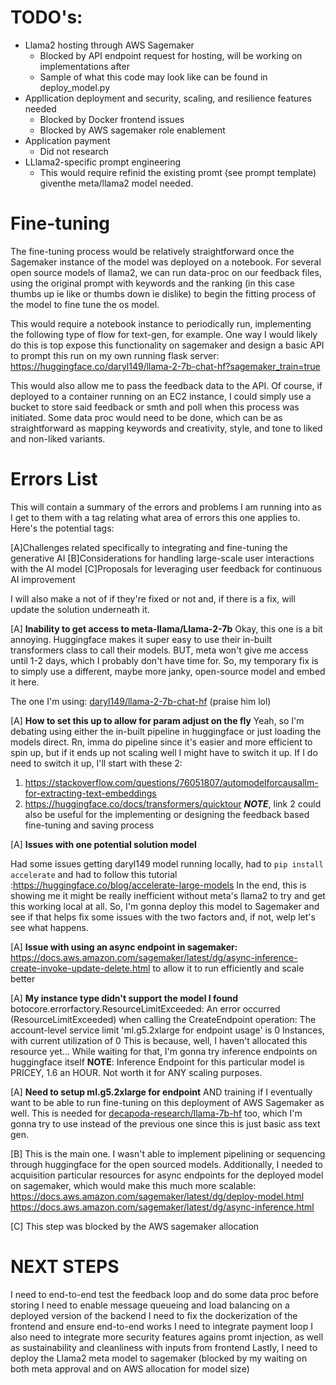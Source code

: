 # TODO's:
- Llama2 hosting through AWS Sagemaker
    - Blocked by API endpoint request for hosting, will be working on implementations after
    - Sample of what this code may look like can be found in deploy_model.py
- Appllication deployment and security, scaling, and resilience features needed
    - Blocked by Docker frontend issues
    - Blocked by AWS sagemaker role enablement
- Application payment
    - Did not research
- LLlama2-specific prompt engineering
    - This would require refinid the existing promt (see prompt template) giventhe meta/llama2 model needed.

# Fine-tuning
The fine-tuning process would be relatively straightforward once the Sagemaker instance of the model was deployed on a notebook. For several open source models of llama2, we can run data-proc on our feedback files, using the original prompt with keywords and the ranking (in this case thumbs up ie like or thumbs down ie dislike) to begin the fitting process of the model to fine tune the os model.

This would require a notebook instance to periodically run, implementing the following type of flow for text-gen, for example. One way I would likely do this is top expose this functionality on sagemaker and design a basic API to prompt this run on my own running flask server: https://huggingface.co/daryl149/llama-2-7b-chat-hf?sagemaker_train=true

This would also allow me to pass the feedback data to the API. Of course, if deployed to a container running on an EC2 instance, I could simply use a bucket to store said feedback or smth and poll when this process was initiated. Some data proc would need to be done, which can be as straightforward as mapping keywords and creativity, style, and tone to liked and non-liked variants.

# Errors List

This will contain a summary of the errors and problems I am running into as I get to them 
with a tag relating what area of errors this one applies to. Here's the potential tags:

[A]Challenges related specifically to integrating and fine-tuning the generative AI
[B]Considerations for handling large-scale user interactions with the AI model
[C]Proposals for leveraging user feedback for continuous AI improvement

I will also make a not of if they're fixed or not and, if there is a fix, will update
the solution underneath it.


[A] __Inability to get access to meta-llama/Llama-2-7b__
Okay, this one is a bit annoying. Huggingface makes it super easy to use their in-built transformers class to call their models. BUT, meta won't give me access until 1-2 days, which I probably don't have time for. So, my temporary fix is to simply use a different, maybe more janky, open-source model and embed it here.

The one I'm using: [daryl149/llama-2-7b-chat-hf](https://huggingface.co/daryl149/llama-2-7b-chat-hf) (praise him lol)

[A] __How to set this up to allow for param adjust on the fly__
Yeah, so I'm debating using either the in-built pipeline in huggingface or just loading the models direct. Rn, imma do pipeline since it's easier and more efficient to spin up, but if it ends up not scaling well I might have to switch it up. If I do need to switch it up, I'll start with these 2:
1. https://stackoverflow.com/questions/76051807/automodelforcausallm-for-extracting-text-embeddings
2. https://huggingface.co/docs/transformers/quicktour
___NOTE___, link 2 could also be useful for the implementing or designing the feedback based fine-tuning and saving process

[A] __Issues with one potential solution model__

Had some issues getting daryl149 model running locally, had to `pip install accelerate` and had to follow this tutorial :https://huggingface.co/blog/accelerate-large-models
In the end, this is showing me it might be really inefficient without meta's llama2 to try and get this working local at all. So, I'm gonna deploy this model to Sagemaker and see if that helps fix some issues with the two factors and, if not, welp let's see what happens.

[A] __Issue with using an async endpoint in sagemaker:__ https://docs.aws.amazon.com/sagemaker/latest/dg/async-inference-create-invoke-update-delete.html to allow it to run efficiently and scale better

[A] __My instance type didn't support the model I found__
botocore.errorfactory.ResourceLimitExceeded: An error occurred (ResourceLimitExceeded) when calling the CreateEndpoint operation: The account-level service limit 'ml.g5.2xlarge for endpoint usage' is 0 Instances, with current utilization of 0 
This is because, well, I haven't allocated this resource yet...
While waiting for that, I'm gonna try inference endpoints on huggingface itself
__NOTE__: Inference Endpoint for this particular model is PRICEY, 1.6 an HOUR. Not worth it for ANY scaling purposes.

[A] __Need to setup ml.g5.2xlarge for endpoint__ AND training if I eventually want to be able to run fine-tuning on this deployment of AWS Sagemaker as well. This is needed for [decapoda-research/llama-7b-hf](https://huggingface.co/decapoda-research/llama-7b-hf) too, which I'm gonna try to use instead of the previous one since this is just basic ass text gen.

[B] This is the main one. I wasn't able to implement pipelining or sequencing through huggingface for the open sourced models. Additionally, I needed to acquisition particular resources for async endpoints for the deployed model on sagemaker, which would make this much more scalable: 
https://docs.aws.amazon.com/sagemaker/latest/dg/deploy-model.html
https://docs.aws.amazon.com/sagemaker/latest/dg/async-inference.html

[C] This step was blocked by the AWS sagemaker allocation

# NEXT STEPS
I need to end-to-end test the feedback loop and do some data proc before storing
I need to enable message queueing and load balancing on a deployed version of the backend
I need to fix the dockerization of the frontend and ensure end-to-end works
I need to integrate payment loop
I also need to integrate more security features agains promt injection, as well as sustainability and cleanliness with inputs from frontend
Lastly, I need to deploy the Llama2 meta model to sagemaker (blocked by my waiting on both meta approval and on AWS allocation for model size)
